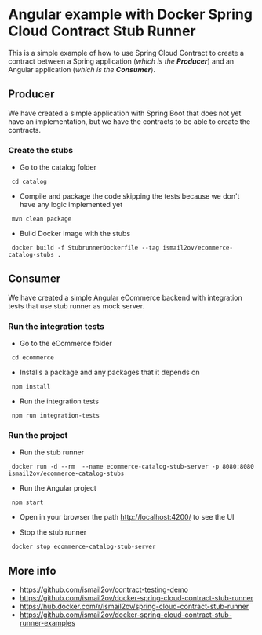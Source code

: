 # Angular example with Docker Spring Cloud Contract Stub Runner

This is a simple example of how to use Spring Cloud Contract to create a contract between a Spring application (_which is the **Producer**_) and an Angular application (_which is the **Consumer**_).

## Producer

We have created a simple application with Spring Boot that does not yet have an implementation, but we have the contracts to be able to create the contracts.

### Create the stubs

- Go to the catalog folder  
``` shell
 cd catalog
```  

- Compile and package the code skipping the tests because we don't have any logic implemented yet  
``` shell
 mvn clean package
```  

- Build Docker image with the stubs  
``` shell
 docker build -f StubrunnerDockerfile --tag ismail2ov/ecommerce-catalog-stubs .
```


## Consumer
We have created a simple Angular eCommerce backend with integration tests that use stub runner as mock server.  

### Run the integration tests

- Go to the eCommerce folder  
``` shell
 cd ecommerce
```  

- Installs a package and any packages that it depends on  
``` shell
 npm install
```

- Run the integration tests  
``` shell
 npm run integration-tests
```

### Run the project

- Run the stub runner 
``` shell
 docker run -d --rm  --name ecommerce-catalog-stub-server -p 8080:8080 ismail2ov/ecommerce-catalog-stubs
```

- Run the Angular project
``` shell
 npm start
```

- Open in your browser the path [http://localhost:4200/](http://localhost:4200/) to see the UI

- Stop the stub runner
``` shell
 docker stop ecommerce-catalog-stub-server
```

## More info
- https://github.com/ismail2ov/contract-testing-demo
- https://github.com/ismail2ov/docker-spring-cloud-contract-stub-runner
- https://hub.docker.com/r/ismail2ov/spring-cloud-contract-stub-runner
- https://github.com/ismail2ov/docker-spring-cloud-contract-stub-runner-examples

